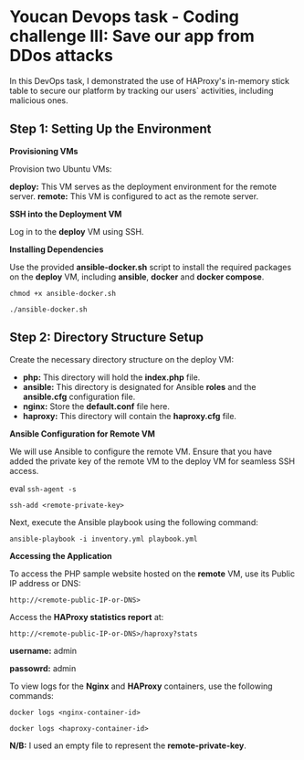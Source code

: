 # Youcan Devops task - Coding challenge III: Save our app from DDos attacks

In this DevOps task, I demonstrated the use of HAProxy's in-memory stick table to secure our platform by tracking our users` activities, including malicious ones.

## __Step 1: Setting Up the Environment__

__Provisioning VMs__

Provision two Ubuntu VMs:

__deploy:__ This VM serves as the deployment environment for the remote server.
__remote:__ This VM is configured to act as the remote server.

__SSH into the Deployment VM__

Log in to the __deploy__ VM using SSH.

__Installing Dependencies__

Use the provided __ansible-docker.sh__ script to install the required packages on the __deploy__ VM, including __ansible__, __docker__ and __docker compose__.

`chmod +x ansible-docker.sh`

`./ansible-docker.sh`

## __Step 2: Directory Structure Setup__

Create the necessary directory structure on the deploy VM:

- __php:__ This directory will hold the __index.php__ file.
- __ansible:__ This directory is designated for Ansible __roles__ and the __ansible.cfg__ configuration file.
- __nginx:__ Store the __default.conf__ file here.
- __haproxy:__ This directory will contain the __haproxy.cfg__ file.

__Ansible Configuration for Remote VM__

We will use Ansible to configure the remote VM. Ensure that you have added the private key of the remote VM to the deploy VM for seamless SSH access.

eval `ssh-agent -s`

`ssh-add <remote-private-key>`

Next, execute the Ansible playbook using the following command:

`ansible-playbook -i inventory.yml playbook.yml`

__Accessing the Application__

To access the PHP sample website hosted on the __remote__ VM, use its Public IP address or DNS:

`http://<remote-public-IP-or-DNS>`

Access the __HAProxy statistics report__ at:

`http://<remote-public-IP-or-DNS>/haproxy?stats`

__username:__ admin

__passowrd:__ admin

To view logs for the __Nginx__ and __HAProxy__ containers, use the following commands:

`docker logs <nginx-container-id>`

`docker logs <haproxy-container-id>`

__N/B:__ 
I used an empty file to represent the __remote-private-key__.



